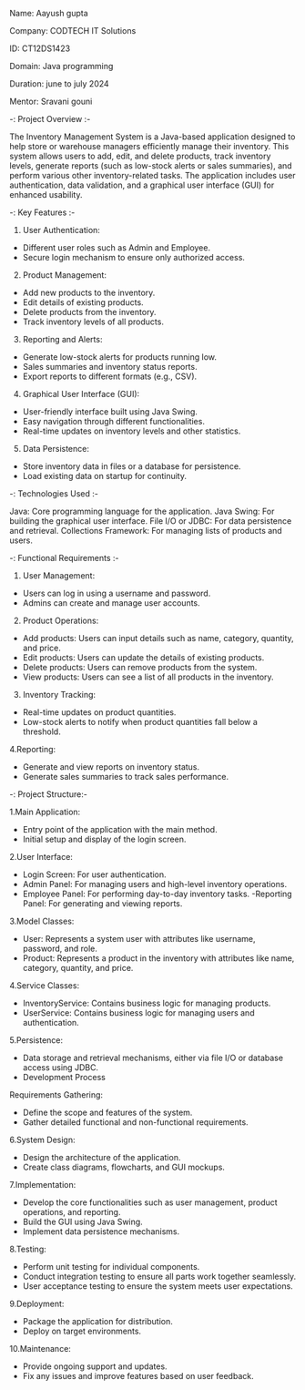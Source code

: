 Name: Aayush gupta

Company: CODTECH IT Solutions

ID: CT12DS1423

Domain: Java programming

Duration: june to july 2024

Mentor: Sravani gouni

  -: Project Overview :-
  
The Inventory Management System is a Java-based application designed to help store or warehouse managers efficiently manage their inventory. This system allows users to add, edit, and delete products, 
track inventory levels, generate reports (such as low-stock alerts or sales summaries), and perform various other inventory-related tasks. The application includes user authentication, data validation,
and a graphical user interface (GUI) for enhanced usability.

 -: Key Features :-
1. User Authentication:

 - Different user roles such as Admin and Employee.
 - Secure login mechanism to ensure only authorized access.
   
2. Product Management:

 - Add new products to the inventory.
 - Edit details of existing products.
 - Delete products from the inventory.
 - Track inventory levels of all products.

3. Reporting and Alerts:

 - Generate low-stock alerts for products running low.
 - Sales summaries and inventory status reports.
 - Export reports to different formats (e.g., CSV).

4. Graphical User Interface (GUI):

 - User-friendly interface built using Java Swing.
 - Easy navigation through different functionalities.
 - Real-time updates on inventory levels and other statistics.

5. Data Persistence:

 - Store inventory data in files or a database for persistence.
 - Load existing data on startup for continuity.

  -: Technologies Used :-

   Java: Core programming language for the application.
   Java Swing: For building the graphical user interface.
   File I/O or JDBC: For data persistence and retrieval.
   Collections Framework: For managing lists of products and users.


  -: Functional Requirements :-

1. User Management:

 - Users can log in using a username and password.
 - Admins can create and manage user accounts.
 
2. Product Operations:

 - Add products: Users can input details such as name, category, quantity, and price.
 - Edit products: Users can update the details of existing products.
 - Delete products: Users can remove products from the system.
 - View products: Users can see a list of all products in the inventory.

3. Inventory Tracking:

 - Real-time updates on product quantities.
 - Low-stock alerts to notify when product quantities fall below a threshold.

4.Reporting:

 - Generate and view reports on inventory status.
 - Generate sales summaries to track sales performance.


  -: Project Structure:-
  
1.Main Application:

 - Entry point of the application with the main method.
 - Initial setup and display of the login screen.

2.User Interface:

 - Login Screen: For user authentication.
 - Admin Panel: For managing users and high-level inventory operations.
 - Employee Panel: For performing day-to-day inventory tasks.
 -Reporting Panel: For generating and viewing reports.

3.Model Classes:

 - User: Represents a system user with attributes like username, password, and role.
 - Product: Represents a product in the inventory with attributes like name, category, quantity, and price.

4.Service Classes:

 - InventoryService: Contains business logic for managing products.
 - UserService: Contains business logic for managing users and authentication.

5.Persistence:

 - Data storage and retrieval mechanisms, either via file I/O or database access using JDBC.
 - Development Process

Requirements Gathering:

 - Define the scope and features of the system.
 - Gather detailed functional and non-functional requirements.

6.System Design:

 - Design the architecture of the application.
 - Create class diagrams, flowcharts, and GUI mockups.
 
7.Implementation:

 - Develop the core functionalities such as user management, product operations, and reporting.
 - Build the GUI using Java Swing.
 - Implement data persistence mechanisms.

8.Testing:

 - Perform unit testing for individual components.
 - Conduct integration testing to ensure all parts work together seamlessly.
 - User acceptance testing to ensure the system meets user expectations.

9.Deployment:

 - Package the application for distribution.
 - Deploy on target environments.

10.Maintenance:

 - Provide ongoing support and updates.
 - Fix any issues and improve features based on user feedback.



